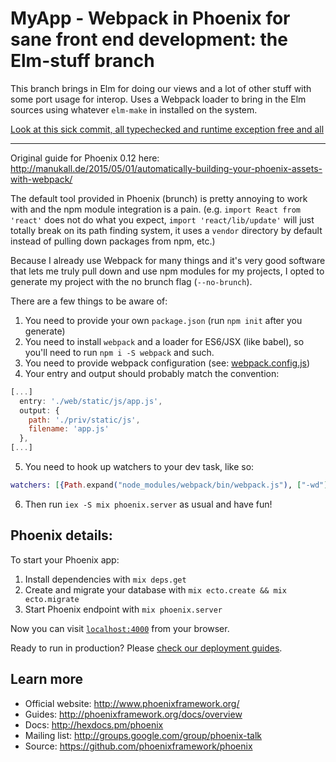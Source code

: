 # MyApp - Webpack in Phoenix for sane front end development: the Elm-stuff branch

This branch brings in Elm for doing our views and a lot of other stuff with some port usage for interop. Uses a Webpack loader to bring in the Elm sources using whatever `elm-make` in installed on the system.

[Look at this sick commit, all typechecked and runtime exception free and all](https://github.com/justinwoo/phoenix-no-brunch-webpack/commit/2918a66393e14bf79c90596c1486140a4f40531a)

--------------------

Original guide for Phoenix 0.12 here: http://manukall.de/2015/05/01/automatically-building-your-phoenix-assets-with-webpack/

The default tool provided in Phoenix (brunch) is pretty annoying to work with and the npm module integration is a pain. (e.g. `import React from 'react'` does not do what you expect, `import 'react/lib/update'` will just totally break on its path finding system, it uses a `vendor` directory by default instead of pulling down packages from npm, etc.)

Because I already use Webpack for many things and it's very good software that lets me truly pull down and use npm modules for my projects, I opted to generate my project with the no brunch flag (`--no-brunch`).

There are a few things to be aware of:

1. You need to provide your own `package.json` (run `npm init` after you generate)
2. You need to install `webpack` and a loader for ES6/JSX (like babel), so you'll need to run `npm i -S webpack` and such.
3. You need to provide webpack configuration (see: [webpack.config.js](./webpack.config.js))
4. Your entry and output should probably match the convention:
```js
[...]
  entry: './web/static/js/app.js',
  output: {
    path: './priv/static/js',
    filename: 'app.js'
  },
[...]
```
5. You need to hook up watchers to your dev task, like so:
```exs
watchers: [{Path.expand("node_modules/webpack/bin/webpack.js"), ["-wd"]}]
```
6. Then run `iex -S mix phoenix.server` as usual and have fun!

## Phoenix details:

To start your Phoenix app:

  1. Install dependencies with `mix deps.get`
  2. Create and migrate your database with `mix ecto.create && mix ecto.migrate`
  3. Start Phoenix endpoint with `mix phoenix.server`

Now you can visit [`localhost:4000`](http://localhost:4000) from your browser.

Ready to run in production? Please [check our deployment guides](http://www.phoenixframework.org/docs/deployment).

## Learn more

  * Official website: http://www.phoenixframework.org/
  * Guides: http://phoenixframework.org/docs/overview
  * Docs: http://hexdocs.pm/phoenix
  * Mailing list: http://groups.google.com/group/phoenix-talk
  * Source: https://github.com/phoenixframework/phoenix
